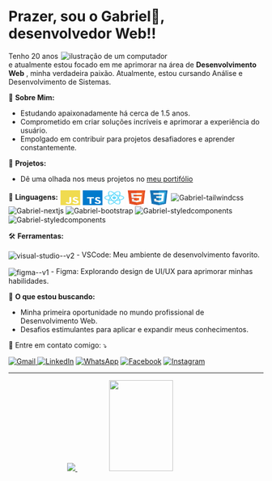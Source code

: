
# Prazer, sou o Gabriel👋, desenvolvedor Web!!

<img src="https://raw.githubusercontent.com/MicaelliMedeiros/micaellimedeiros/master/image/computer-illustration.png" alt="ilustração de um computador" min-width="400px" max-width="400px" width="400px" align="right">

<p align="left"> 
Tenho 20 anos e atualmente estou focado em me aprimorar na área de <strong>Desenvolvimento Web</strong> , minha verdadeira paixão. Atualmente, estou cursando Análise e Desenvolvimento de Sistemas.

  🚀 **Sobre Mim:**
- Estudando apaixonadamente há cerca de 1.5 anos.
- Comprometido em criar soluções incríveis e aprimorar a experiência do usuário.
- Empolgado em contribuir para projetos desafiadores e aprender constantemente.
</p>
<p align="left">
  
💼 **Projetos:**
- Dê uma olhada nos meus projetos no [meu portifólio](seu-link-do-repositorio) 
</p>
<p align="left">
  🦄 <strong>Linguagens:</strong>
  <img align="center" alt="Gabriel-Js" height="30" width="40" src="https://raw.githubusercontent.com/devicons/devicon/master/icons/javascript/javascript-plain.svg">
  <img align="center" alt="Gabriel-Ts" height="30" width="40" src="https://raw.githubusercontent.com/devicons/devicon/master/icons/typescript/typescript-plain.svg">
  <img align="center" alt="Gabriel-React" height="30" width="40" src="https://raw.githubusercontent.com/devicons/devicon/master/icons/react/react-original.svg">
  <img align="center" alt="Gabriel-HTML" height="30" width="40" src="https://raw.githubusercontent.com/devicons/devicon/master/icons/html5/html5-original.svg">
  <img align="center" alt="Gabriel-CSS" height="30" width="40" src="https://raw.githubusercontent.com/devicons/devicon/master/icons/css3/css3-original.svg">
  <img align="center" alt="Gabriel-tailwindcss" height="40" width="40" src="https://img.icons8.com/color/48/tailwindcss.png" alt="tailwindcss">
<img align="center" alt="Gabriel-nextjs" height="40" width="40" src="https://img.icons8.com/color/48/nextjs.png" alt="nextjs">
<img align="center" alt="Gabriel-bootstrap" height="40" width="40" src="https://img.icons8.com/color/48/bootstrap--v1.png" alt="bootstrap--v1">
<img align="center" alt="Gabriel-styledcomponents" height="30" width="40" src="https://img.icons8.com/color/48/styled-components.png" alt="styled-components">
<img align="center" alt="Gabriel-styledcomponents" width="40" height="40" src="https://img.icons8.com/color/48/wordpress.png" alt="wordpress"/>


</p>

<p align="left">
  🛠️ <strong>Ferramentas: </strong>
  
  <img align='center' width="30" height="30" src="https://img.icons8.com/color/48/visual-studio--v2.png" alt="visual-studio--v2"/> - VSCode: Meu ambiente de desenvolvimento favorito.

<img align='center' width="30" height="30" src="https://img.icons8.com/color/48/figma--v1.png" alt="figma--v1"/> - Figma: Explorando design de UI/UX para aprimorar minhas habilidades.
</p>

<p>
  🌟 <strong>O que estou buscando:</strong>
  
- Minha primeira oportunidade no mundo profissional de Desenvolvimento Web.
- Desafios estimulantes para aplicar e expandir meus conhecimentos.</p>

<p align="left">
  💌 Entre em contato comigo: ⤵️
</p>

<p align="left">
  <a href="mailto:gabrielbergaminioficial@gmail.com" title="Gmail">
  <img src="https://img.shields.io/badge/-Gmail-FF0000?style=flat-square&labelColor=FF0000&logo=gmail&logoColor=white&link=mailto:gabrielbergaminioficial@gmail.com" alt="Gmail"/>
</a>

  <a href="https://www.linkedin.com/in/gabriel-bergamini-1424b323b/" title="LinkedIn">
  <img src="https://img.shields.io/badge/-Linkedin-0e76a8?style=flat-square&logo=Linkedin&logoColor=white&link=LINK-DO-SEU-LINKEDIN" alt="LinkedIn"/></a>

  <a href="#" title="WhatsApp">
  <img src="https://img.shields.io/badge/-WhatsApp-25d366?style=flat-square&labelColor=25d366&logo=whatsapp&logoColor=white&link=API-DO-SEU-WHATSAPP" alt="WhatsApp"/></a>

  <a href="#" title="Facebook">
  <img src="https://img.shields.io/badge/-Facebook-3b5998?style=flat-square&labelColor=3b5998&logo=facebook&logoColor=white&link=LINK-DO-SEU-FACEBOOK" alt="Facebook"/></a>

  <a href="#" title="Instagram">
  <img src="https://img.shields.io/badge/-Instagram-DF0174?style=flat-square&labelColor=DF0174&logo=instagram&logoColor=white&link=LINK-DO-SEU-INSTAGRAM" alt="Instagram"/></a>
</p>
<hr>

<div align="center">
  <a href="https://github.com/GabrielBerg4mini">
  <img width=''50% height="180em" src="https://github-readme-stats.vercel.app/api?username=GabrielBerg4mini&show_icons=true&theme=dark&include_all_commits=true&count_private=true"/>
  <img width='50%' height="180em" src="https://github-readme-stats.vercel.app/api/top-langs/?username=GabrielBerg4mini&layout=compact&langs_count=7&theme=dark"/>
</div>
